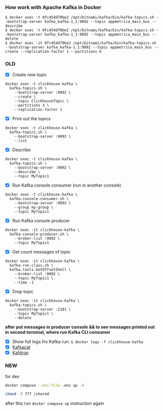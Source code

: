 ### How work with Apache Kafka in Docker

```shell
$ docker exec -t 0fc454d70be2 /opt/bitnami/kafka/bin/kafka-topics.sh --bootstrap-server kafka_kafka-1_1:9092 --topic appmetrica_main_bus --describe
$ docker exec -t 0fc454d70be2 /opt/bitnami/kafka/bin/kafka-topics.sh --bootstrap-server kafka_kafka-1_1:9092 --topic appmetrica_main_bus --delete
$ docker exec -it 0fc454d70be2 /opt/bitnami/kafka/bin/kafka-topics.sh --bootstrap-server kafka_kafka-1_1:9092 --topic appmetrica_main_bus --create --replication-factor 1 --partitions 6
```

### OLD

- [x] Create new topic

```shell script
docker exec -t clickhouse-kafka \
  kafka-topics.sh \
    --bootstrap-server :9092 \
    --create \
    --topic ClickhouseTopic \
    --partitions 3 \
    --replication-factor 1
```

- [x] Print out the topics

```shell script
docker exec -t clickhouse-kafka \
  kafka-topics.sh \
    --bootstrap-server :9092 \
    --list
```

- [x] Describe

```shell script
docker exec -t clickhouse-kafka \
  kafka-topics.sh \
    --bootstrap-server :9092 \
    --describe \
    --topic MyTopic1
```

- [x] Run Kafka console consumer (run in another console)

```shell script
docker exec -t clickhouse-kafka \
  kafka-console-consumer.sh \
    --bootstrap-server :9092 \
    --group my-group \
    --topic MyTopic1
```

- [x] Run Kafka console producer

```shell script
docker exec -it clickhouse-kafka \
  kafka-console-producer.sh \
    --broker-list :9092 \
    --topic MyTopic1
```

- [x] Get count messages of topic

```shell script
docker exec -it clickhouse-kafka \
  kafka-run-class.sh \
  kafka.tools.GetOffsetShell \
    --broker-list :9092 \
    --topic MyTopic1 \
    --time -1
```

- [x] Drop topic

```shell script
docker exec -it clickhouse-kafka \
  kafka-topics.sh \
    --bootstrap-server :2181 \
    --topic MyTopic1 \
    --delete
```

**after put messages in producer console && to see messages printed out in second terminal, where run Kafka CLI consumer**

- [x] Show full logs fro Kafka run: `$ docker logs -f clickhouse-kafka`
- [x] [Kafkacat](https://github.com/edenhill/kafkacat)
- [x] [Kafdrop](https://github.com/obsidiandynamics/kafdrop)

### NEW

for dev

```bash
docker compose --env-file .env up -d
```

```bash
chmod -R 777 /shared 
```

after this run `docker compose up` instruction again
